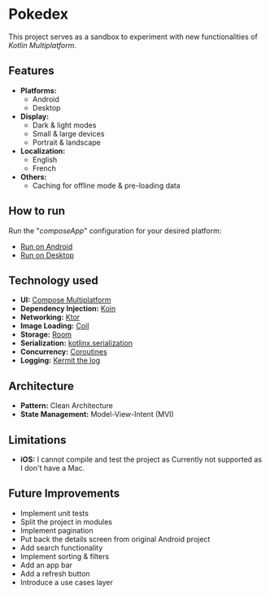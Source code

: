 # Pokedex

This project serves as a sandbox to experiment with new functionalities of *Kotlin Multiplatform*.

## Features

- **Platforms:** 
  - Android
  - Desktop
- **Display:**
  - Dark & light modes
  - Small & large devices
  - Portrait & landscape
- **Localization:** 
  - English
  - French
- **Others:**
  - Caching for offline mode & pre-loading data

## How to run

Run the "*composeApp*" configuration for your desired platform:

- [Run on Android](https://www.jetbrains.com/help/kotlin-multiplatform-dev/compose-multiplatform-create-first-app.html#run-your-application-on-android)
- [Run on Desktop](https://www.jetbrains.com/help/kotlin-multiplatform-dev/compose-multiplatform-create-first-app.html#run-your-application-on-desktop)

## Technology used

- **UI:** [Compose Multiplatform](https://www.jetbrains.com/lp/compose-multiplatform/)
- **Dependency Injection:** [Koin](https://insert-koin.io/)
- **Networking:** [Ktor](https://ktor.io/)
- **Image Loading:** [Coil](https://coil-kt.github.io/coil/)
- **Storage:** [Room](https://developer.android.com/kotlin/multiplatform/room)
- **Serialization:** [kotlinx.serialization](https://kotlinlang.org/docs/serialization.html)
- **Concurrency:** [Coroutines](https://kotlinlang.org/docs/coroutines-overview.html)
- **Logging:** [Kermit the log](https://kermit.touchlab.co/docs/)

## Architecture

- **Pattern:** Clean Architecture
- **State Management:** Model-View-Intent (MVI)

## Limitations

- **iOS:** I cannot compile and test the project as Currently not supported as I don't have a Mac.

## Future Improvements

- Implement unit tests
- Split the project in modules
- Implement pagination
- Put back the details screen from original Android project
- Add search functionality
- Implement sorting & filters
- Add an app bar
- Add a refresh button
- Introduce a use cases layer
